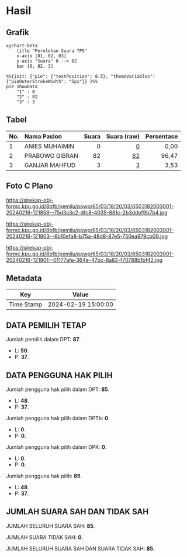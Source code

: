 # Hasil

## Grafik

```mermaid
xychart-beta
    title "Perolehan Suara TPS"
    x-axis [01, 02, 03]
    y-axis "Suara" 0 --> 82
    bar [0, 82, 3]
```

```mermaid
%%{init: {"pie": {"textPosition": 0.5}, "themeVariables": {"pieOuterStrokeWidth": "5px"}} }%%
pie showData
    "1" : 0
    "2" : 82
    "3" : 3
```

## Tabel

| No. | Nama Paslon    | Suara | Suara (raw) | Persentase |
|:--- |:-------------- | -----:| -----------:| ----------:|
| 1   | ANIES MUHAIMIN | 0     | [0][p-1]    | 0,00       |
| 2   | PRABOWO GIBRAN | 82    | [82][p-2]   | 96,47      |
| 3   | GANJAR MAHFUD  | 3     | [3][p-3]    | 3,53       |


[p-1]: https://github.com/gigit-pemilu/pemilu-2024-65-kalimantan-utara/blob/main/pilpres/hitung-suara/sub/65-kalimantan-utara/sub/03-nunukan/sub/18-krayan-timur/sub/2003-pa'-pawan/sub/001-tps/sub/paslon-1.txt
[p-2]: https://github.com/gigit-pemilu/pemilu-2024-65-kalimantan-utara/blob/main/pilpres/hitung-suara/sub/65-kalimantan-utara/sub/03-nunukan/sub/18-krayan-timur/sub/2003-pa'-pawan/sub/001-tps/sub/paslon-2.txt
[p-3]: https://github.com/gigit-pemilu/pemilu-2024-65-kalimantan-utara/blob/main/pilpres/hitung-suara/sub/65-kalimantan-utara/sub/03-nunukan/sub/18-krayan-timur/sub/2003-pa'-pawan/sub/001-tps/sub/paslon-3.txt

## Foto C Plano

https://sirekap-obj-formc.kpu.go.id/8bfb/pemilu/ppwp/65/03/18/20/03/6503182003001-20240216-121858--75d3a3c2-dfc8-4035-881c-2b3ddef9b7b4.jpg

https://sirekap-obj-formc.kpu.go.id/8bfb/pemilu/ppwp/65/03/18/20/03/6503182003001-20240216-121903--6b10efa8-b75a-48d8-87e5-750ea979cb09.jpg

https://sirekap-obj-formc.kpu.go.id/8bfb/pemilu/ppwp/65/03/18/20/03/6503182003001-20240216-121901--01177afe-364e-47bc-8a82-f70788b1bf42.jpg


## Metadata

| Key        | Value               |
| ---------- | ------------------- |
| Time Stamp | 2024-02-19 15:00:00 |


## DATA PEMILIH TETAP

Jumlah pemilih dalam DPT: **87**.
 * L: **50**.
 * P: **37**.

## DATA PENGGUNA HAK PILIH

Jumlah pengguna hak pilih dalam DPT: **85**.
 * L: **48**.
 * P: **37**.

Jumlah pengguna hak pilih dalam DPTb: **0**.
 * L: **0**.
 * P: **0**.

Jumlah pengguna hak pilih dalam DPK: **0**.
 * L: **0**.
 * P: **0**.

Jumlah pengguna hak pilih: **85**.
 * L: **48**.
 * P: **37**.

## JUMLAH SUARA SAH DAN TIDAK SAH

JUMLAH SELURUH SUARA SAH: **85**.

JUMLAH SUARA TIDAK SAH: **0**.

JUMLAH SELURUH SUARA SAH DAN SUARA TIDAK SAH: **85**.


